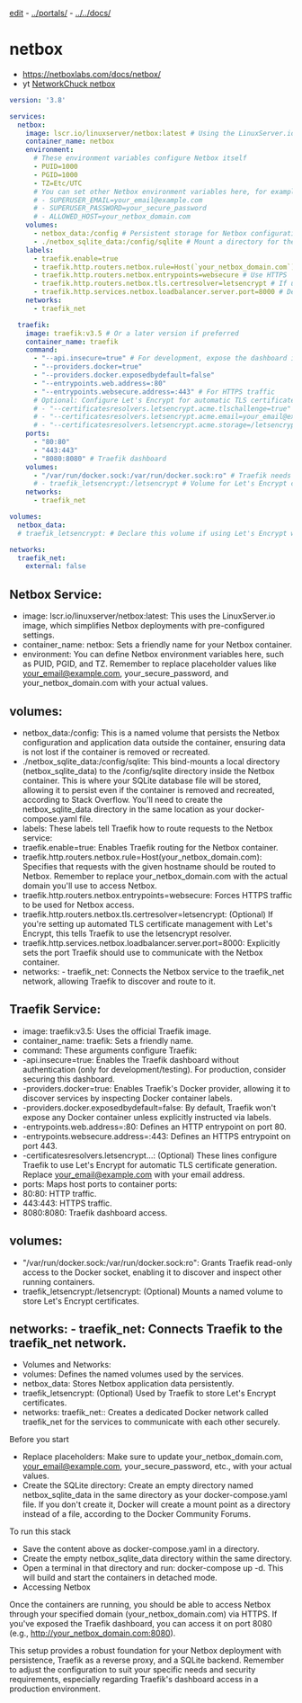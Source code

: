[edit]() - [../portals/](../) - [../../docs/](../../)
# netbox

- https://netboxlabs.com/docs/netbox/
- yt [NetworkChuck netbox](https://www.youtube.com/watch?v=9z1_14YSaDY&t=21s)


```yaml
version: '3.8'

services:
  netbox:
    image: lscr.io/linuxserver/netbox:latest # Using the LinuxServer.io Netbox image
    container_name: netbox
    environment:
      # These environment variables configure Netbox itself
      - PUID=1000
      - PGID=1000
      - TZ=Etc/UTC
      # You can set other Netbox environment variables here, for example:
      # - SUPERUSER_EMAIL=your_email@example.com
      # - SUPERUSER_PASSWORD=your_secure_password
      # - ALLOWED_HOST=your_netbox_domain.com
    volumes:
      - netbox_data:/config # Persistent storage for Netbox configuration and data
      - ./netbox_sqlite_data:/config/sqlite # Mount a directory for the SQLite database
    labels:
      - traefik.enable=true
      - traefik.http.routers.netbox.rule=Host(`your_netbox_domain.com`) # Replace with your domain
      - traefik.http.routers.netbox.entrypoints=websecure # Use HTTPS
      - traefik.http.routers.netbox.tls.certresolver=letsencrypt # If using Let's Encrypt, configure this in Traefik
      - traefik.http.services.netbox.loadbalancer.server.port=8000 # Default Netbox port
    networks:
      - traefik_net

  traefik:
    image: traefik:v3.5 # Or a later version if preferred
    container_name: traefik
    command:
      - "--api.insecure=true" # For development, expose the dashboard insecurely (change for production)
      - "--providers.docker=true"
      - "--providers.docker.exposedbydefault=false"
      - "--entrypoints.web.address=:80"
      - "--entrypoints.websecure.address=:443" # For HTTPS traffic
      # Optional: Configure Let's Encrypt for automatic TLS certificates
      # - "--certificatesresolvers.letsencrypt.acme.tlschallenge=true"
      # - "--certificatesresolvers.letsencrypt.acme.email=your_email@example.com"
      # - "--certificatesresolvers.letsencrypt.acme.storage=/letsencrypt/acme.json"
    ports:
      - "80:80"
      - "443:443"
      - "8080:8080" # Traefik dashboard
    volumes:
      - "/var/run/docker.sock:/var/run/docker.sock:ro" # Traefik needs access to Docker socket for container discovery
      # - traefik_letsencrypt:/letsencrypt # Volume for Let's Encrypt certificates (if enabled)
    networks:
      - traefik_net

volumes:
  netbox_data:
  # traefik_letsencrypt: # Declare this volume if using Let's Encrypt with Traefik

networks:
  traefik_net:
    external: false
```
## Netbox Service:
- image: lscr.io/linuxserver/netbox:latest: This uses the LinuxServer.io image, which simplifies Netbox deployments with pre-configured settings.
- container_name: netbox: Sets a friendly name for your Netbox container.
- environment: You can define Netbox environment variables here, such as PUID, PGID, and TZ. Remember to replace placeholder values like your_email@example.com, your_secure_password, and your_netbox_domain.com with your actual values.
## volumes:
- netbox_data:/config: This is a named volume that persists the Netbox configuration and application data outside the container, ensuring data is not lost if the container is removed or recreated.
- ./netbox_sqlite_data:/config/sqlite: This bind-mounts a local directory (netbox_sqlite_data) to the /config/sqlite directory inside the Netbox container. This is where your SQLite database file will be stored, allowing it to persist even if the container is removed and recreated, according to Stack Overflow. You'll need to create the netbox_sqlite_data directory in the same location as your docker-compose.yaml file.
- labels: These labels tell Traefik how to route requests to the Netbox service:
- traefik.enable=true: Enables Traefik routing for the Netbox container.
- traefik.http.routers.netbox.rule=Host(your_netbox_domain.com): Specifies that requests with the given hostname should be routed to Netbox. Remember to replace your_netbox_domain.com with the actual domain you'll use to access Netbox.
- traefik.http.routers.netbox.entrypoints=websecure: Forces HTTPS traffic to be used for Netbox access.
- traefik.http.routers.netbox.tls.certresolver=letsencrypt: (Optional) If you're setting up automated TLS certificate management with Let's Encrypt, this tells Traefik to use the letsencrypt resolver.
- traefik.http.services.netbox.loadbalancer.server.port=8000: Explicitly sets the port Traefik should use to communicate with the Netbox container.
- networks: - traefik_net: Connects the Netbox service to the traefik_net network, allowing Traefik to discover and route to it.
## Traefik Service:
- image: traefik:v3.5: Uses the official Traefik image.
- container_name: traefik: Sets a friendly name.
- command: These arguments configure Traefik:
- -api.insecure=true: Enables the Traefik dashboard without authentication (only for development/testing). For production, consider securing this dashboard.
- -providers.docker=true: Enables Traefik's Docker provider, allowing it to discover services by inspecting Docker container labels.
- -providers.docker.exposedbydefault=false: By default, Traefik won't expose any Docker container unless explicitly instructed via labels.
- -entrypoints.web.address=:80: Defines an HTTP entrypoint on port 80.
- -entrypoints.websecure.address=:443: Defines an HTTPS entrypoint on port 443.
- -certificatesresolvers.letsencrypt...: (Optional) These lines configure Traefik to use Let's Encrypt for automatic TLS certificate generation. Replace your_email@example.com with your email address.
- ports: Maps host ports to container ports:
- 80:80: HTTP traffic.
- 443:443: HTTPS traffic.
- 8080:8080: Traefik dashboard access.
## volumes:
- "/var/run/docker.sock:/var/run/docker.sock:ro": Grants Traefik read-only access to the Docker socket, enabling it to discover and inspect other running containers.
- traefik_letsencrypt:/letsencrypt: (Optional) Mounts a named volume to store Let's Encrypt certificates.
## networks: - traefik_net: Connects Traefik to the traefik_net network.
- Volumes and Networks:
- volumes: Defines the named volumes used by the services.
- netbox_data: Stores Netbox application data persistently.
- traefik_letsencrypt: (Optional) Used by Traefik to store Let's Encrypt certificates.
- networks: traefik_net:: Creates a dedicated Docker network called traefik_net for the services to communicate with each other securely.

Before you start
- Replace placeholders: Make sure to update your_netbox_domain.com, your_email@example.com, your_secure_password, etc., with your actual values.
- Create the SQLite directory: Create an empty directory named netbox_sqlite_data in the same directory as your docker-compose.yaml file. If you don't create it, Docker will create a mount point as a directory instead of a file, according to the Docker Community Forums.

To run this stack
- Save the content above as docker-compose.yaml in a directory.
- Create the empty netbox_sqlite_data directory within the same directory.
- Open a terminal in that directory and run: docker-compose up -d. This will build and start the containers in detached mode.
- Accessing Netbox

Once the containers are running, you should be able to access Netbox through your specified domain (your_netbox_domain.com) via HTTPS. If you've exposed the Traefik dashboard, you can access it on port 8080 (e.g., http://your_netbox_domain.com:8080).

This setup provides a robust foundation for your Netbox deployment with persistence, Traefik as a reverse proxy, and a SQLite backend. Remember to adjust the configuration to suit your specific needs and security requirements, especially regarding Traefik's dashboard access in a production environment.
